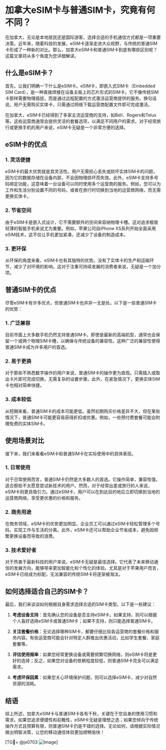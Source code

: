 # 加拿大eSIM卡与普通SIM卡，究竟有何不同？

在加拿大，无论是本地居民还是国际游客，选择合适的手机通信方式都是一项重要决策。近年来，随着科技的发展，eSIM卡逐渐走进大众视野，与传统的普通SIM卡形成了一种新的对比。那么，加拿大eSIM卡和普通SIM卡到底有哪些区别呢？这篇文章将从多个角度为您详细解读。

## 什么是eSIM卡？

首先，让我们明确一下什么是eSIM卡。eSIM卡，即嵌入式SIM卡（Embedded SIM Card），是一种直接焊接在设备主板上的芯片形式的SIM卡。它不像传统SIM卡那样需要物理插拔，而是通过远程配置的方式激活运营商提供的服务。换句话说，用户无需购买实体卡，只需通过网络下载运营商配置文件即可完成激活。

在加拿大，eSIM卡已经得到了多家主流运营商的支持，如Bell、Rogers和Telus等。这些运营商通常会提供灵活的套餐选项，以满足不同用户的需求。对于经常旅行或更换手机的用户来说，eSIM卡无疑是一个非常方便的选择。

## eSIM卡的优点

### 1. 灵活便捷

eSIM卡的最大优势就是其灵活性。用户无需担心丢失或损坏实体SIM卡的问题，因为它的数据存储在设备内部，不会因物理损坏而失效。此外，eSIM卡支持多号码绑定功能，这意味着一台设备可以同时使用多个运营商的服务。例如，您可以为工作和生活分别设置不同的号码，或者在旅行时切换到当地的运营商网络，而无需更换实体卡。

### 2. 节省空间

由于eSIM卡是嵌入式设计，它不需要额外的空间来容纳物理卡槽。这对追求极致轻薄的智能手机来说尤为重要。例如，苹果公司自iPhone XS系列开始全面采用eSIM技术，这不仅让手机更加紧凑，还减少了设备的制造成本。

### 3. 更环保

从环保的角度来看，eSIM卡也有其独特的优势。没有了实体卡的生产和运输环节，减少了对环境的影响。这对于注重可持续发展的消费者来说，无疑是一个加分项。

## 普通SIM卡的优点

尽管eSIM卡有许多优点，但普通SIM卡也并非一无是处。以下是一些普通SIM卡的优势：

### 1. 广泛兼容

目前市面上大多数手机仍然支持普通SIM卡。即使是最新的高端机型，通常也会保留一个或两个物理SIM卡槽，以确保与传统设备的兼容性。这种广泛的兼容性使得普通SIM卡成为许多用户的首选。

### 2. 易于更换

对于那些不熟悉数字操作的用户来说，普通SIM卡的操作更为直观。只需插入或取出卡片即可完成切换，无需复杂的设置步骤。此外，在紧急情况下，更换实体SIM卡也相对简单快捷。

### 3. 成本较低

从短期来看，普通SIM卡的成本可能更低。虽然初期购买价格差异不大，但在某些情况下，普通SIM卡可能更容易获得折扣或优惠。例如，一些预付费套餐可能会附赠免费的实体SIM卡。

## 使用场景对比

接下来，我们来看看eSIM卡和普通SIM卡在实际使用中的具体表现。

### 1. 日常使用

对于日常使用而言，普通SIM卡仍然是大多数人的首选。它操作简单，兼容性强，适合那些不太愿意尝试新技术的用户。然而，对于经常出差或旅行的人来说，eSIM卡则更具吸引力。通过eSIM卡，用户可以在到达目的地后立即切换到当地的运营商网络，享受更优惠的价格和服务。

### 2. 商务用途

在商务领域，eSIM卡的优势更加明显。企业员工可以通过eSIM卡轻松管理多个号码，实现工作与生活的分离。此外，eSIM卡还可以帮助企业节省成本，避免因频繁更换设备而导致的浪费。

### 3. 技术爱好者

对于热衷于最新科技的用户来说，eSIM卡无疑是最佳选择。它代表了未来移动通信的发展方向，能够带来更加智能化和个性化的体验。尤其是对于苹果用户而言，eSIM卡已经成为标配，无法兼容的传统SIM卡将逐渐被淘汰。

## 如何选择适合自己的SIM卡？

最后，我们来谈谈如何根据自身需求选择合适的SIM卡类型。以下是一些建议：

1. **考虑设备支持**：首先确认您的设备是否支持eSIM卡。如果支持，则可以根据个人喜好选择eSIM卡或普通SIM卡；如果不支持，则只能选择普通SIM卡。

2. **关注套餐价格**：无论选择哪种SIM卡，都要仔细比较各运营商的套餐价格和服务内容。有些运营商可能会针对特定人群推出优惠活动，比如学生套餐、家庭套餐等。

3. **评估使用频率**：如果您经常更换设备或需要频繁切换网络，则eSIM卡将是更好的选择；反之，如果您对设备的依赖程度较低，则普通SIM卡完全可以满足需求。

4. **考虑环保因素**：如果您关心环境保护问题，则可以选择eSIM卡，减少对自然资源的消耗。

## 结语

综上所述，加拿大eSIM卡与普通SIM卡各有千秋，关键在于您自身的使用习惯和需求。如果您追求便捷性和前瞻性，eSIM卡无疑是理想之选；如果您倾向于传统操作方式且预算有限，则普通SIM卡仍是不错的选择。无论如何，请根据实际情况做出明智决策，让您的移动通信体验更加顺畅愉快！

[TG💪+ @jx0703 ![Image](https://github.com/user-attachments/assets/dbca1d08-cadb-493c-b0ec-ad6f7a83f270)]